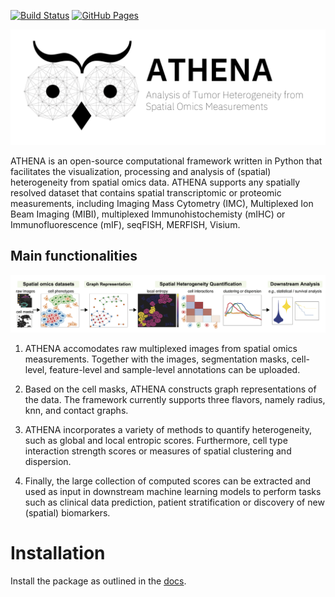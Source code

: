 [![Build Status](https://travis.ibm.com/art-zurich/spatial-heterogeneity.svg?token=bmUqdLriQp1g3yv7TJC6&branch=master)](https://travis.ibm.com/art-zurich/spatial-heterogeneity)
[![GitHub Pages](https://img.shields.io/badge/docs-sphinx-blue)](https://ai4scr.github.io/ATHENA/)

![athena logo](tutorials/img/athena_logo.png)

ATHENA is an open-source computational framework written in Python that facilitates the visualization, processing and analysis of (spatial) heterogeneity from spatial omics data. ATHENA supports any spatially resolved dataset that contains spatial transcriptomic or proteomic measurements, including Imaging Mass Cytometry (IMC), Multiplexed Ion Beam Imaging (MIBI), multiplexed Immunohistochemisty (mIHC) or Immunofluorescence (mIF), seqFISH, MERFISH, Visium.

## Main functionalities
![overview](tutorials/img/overview.png)

1. ATHENA accomodates raw multiplexed images from spatial omics measurements. Together with the images, segmentation masks, cell-level, feature-level and sample-level annotations can be uploaded.

2. Based on the cell masks, ATHENA constructs graph representations of the data. The framework currently supports three flavors, namely radius, knn, and contact graphs.

3. ATHENA incorporates a variety of methods to quantify heterogeneity, such as global and local entropic scores. Furthermore, cell type interaction strength scores or measures of spatial clustering and dispersion.

4. Finally, the large collection of computed scores can be extracted and used as input in downstream machine learning models to perform tasks such as clinical data prediction, patient stratification or discovery of new (spatial) biomarkers.


# Installation
Install the package as outlined in the [docs](https://histocartography.github.io/athena/).
